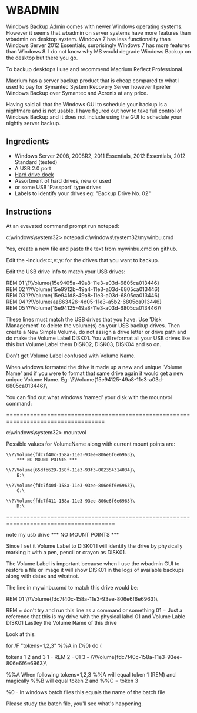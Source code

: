 # WBADMIN #
Windows Backup Admin comes with newer Windows operating systems. However it seems that wbadmin on server systems have more features than wbadmin on desktop system. Windows 7 has less functionality than Windows Server 2012 Essentials, surprisingly Windows 7 has more features than Windows 8. I do not know why MS would degrade Windows Backup on the desktop but there you go.

To backup desktops I use and recommend Macrium Reflect Professional.

Macrium has a server backup product that is cheap compared to what I used to pay for Symantec System Recovery Server however I prefer Windows Backup over Symantec and Acronis at any price.

Having said all that the Windows GUI to schedule your backup is a nightmare and is not usable. I have figured out how to take full control of Windows Backup and it does not include using the GUI to schedule your nightly server backup.

## Ingredients ##

- Windows Server 2008, 2008R2, 2011 Essentials, 2012 Essentials, 2012 Standard (tested)
- A USB 2.0 port
- [Hard drive dock](http://www.google.ca/search?q=hard+drive+dock)
- Assortment of hard drives, new or used
- or some USB 'Passport' type drives
- Labels to identify your drives eg: "Backup Drive No. 02"

## Instructions ##

At an evevated command prompt run notepad:

c:\windows\system32> notepad c:\windows\system32\mywinbu.cmd

Yes, create a new file and paste the text from mywinbu.cmd on github.

Edit the -include:c:,e:,y: for the drives that you want to backup.

Edit the USB drive info to match your USB drives:

REM 01 \\?\Volume{15e9405a-49a8-11e3-a03d-6805ca013446}\
REM 02 \\?\Volume{15e9912b-49a4-11e3-a03d-6805ca013446}\
REM 03 \\?\Volume{15e941d8-49a8-11e3-a03d-6805ca013446}\
REM 04 \\?\Volume{aa863426-4d05-11e3-a5b2-6805ca013446}\
REM 05 \\?\Volume{15e94125-49a8-11e3-a03d-6805ca013446}\

These lines must match the USB drives that you have. Use 'Disk Management' to delete the volume(s) on your USB backup drives. Then create a New Simple Volume, do not assign a drive letter or drive path and do make the Volume Label DISK01. You will reformat all your USB drives like this but Volume Label them DISK02, DISK03, DISK04 and so on.

Don't get Volume Label confused with Volume Name.

When windows formated the drive it made up a new and unique 'Volume Name' and if you were to format that same drive again it would get a new unique Volume Name. Eg: \\?\Volume{15e94125-49a8-11e3-a03d-6805ca013446}\

You can find out what windows 'named' your disk with the mountvol command:


===================================================================================

c:\windows\system32> mountvol

Possible values for VolumeName along with current mount points are:

    \\?\Volume{fdc7f40c-158a-11e3-93ee-806e6f6e6963}\
        *** NO MOUNT POINTS ***

    \\?\Volume{65dfb629-158f-11e3-93f3-002354314034}\
        E:\

    \\?\Volume{fdc7f40d-158a-11e3-93ee-806e6f6e6963}\
        C:\

    \\?\Volume{fdc7f411-158a-11e3-93ee-806e6f6e6963}\
        D:\


======================================================================================

note my usb drive *** NO MOUNT POINTS ***

Since I set it Volume Label to DISK01 I will identify the drive by physically marking it with a pen, pencil or crayon as DISK01.

The Volume Label is important because when I use the wbadmin GUI to restore a file or image it will show DISK01 in the logs of available backups along with dates and whatnot.

The line in mywinbu.cmd to match this drive would be:

REM 01 \\?\Volume{fdc7f40c-158a-11e3-93ee-806e6f6e6963}\


REM = don't try and run this line as a command or something
01 = Just a reference that this is my drive with the physical label 01 and Volume Lable DISK01
Lastley the Volume Name of this drive

Look at this:

for /F "tokens=1,2,3" %%A in (%0) do (

tokens 1 2 and 3
1 - REM
2 - 01
3 - \\?\Volume{fdc7f40c-158a-11e3-93ee-806e6f6e6963}\

%%A
When following tokens=1,2,3 %%A will equal token 1 (REM) and magically %%B will equal token 2 and %%C = token 3

%0 - In windows batch files this equals the name of the batch file

Please study the batch file, you'll see what's happening.
